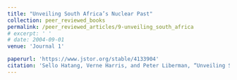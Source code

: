 ```yaml
---
title: "Unveiling South Africa’s Nuclear Past"
collection: peer_reviewed_books
permalink: /peer_reviewed_articles/9-unveiling_south_africa
# excerpt: ' '
# date: 2004-09-01
venue: 'Journal 1'

paperurl: 'https://www.jstor.org/stable/4133904' 
citation: 'Sello Hatang, Verne Harris, and Peter Liberman, “Unveiling South Africa’s Nuclear Past,” <i>Journal of Southern African Studies</i>, Vol. 30, No. 3 (Autumn 2004): 457–75.'
---
```


<!-- [Download paper here](http://academicpages.github.io/files/paper1.pdf) -->

<!-- Recommended citation: Your Name, You. (2009). "Paper Title Number 1." <i>Journal 1</i>. 1(1). -->
